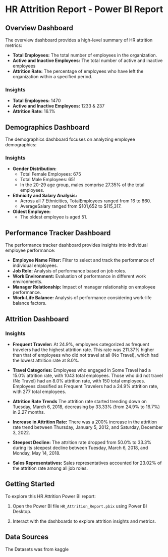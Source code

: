 # HR Attrition Report - Power BI Report

## Overview Dashboard


The overview dashboard provides a high-level summary of HR attrition metrics:

- **Total Employees:** The total number of employees in the organization.
- **Active and Inactive Employees:** The total number of active and inactive employees
- **Attrition Rate:** The percentage of employees who have left the organization within a specified period.

### Insights

- **Total Employees:** 1470
- **Active and Inactive Employees:** 1233 &  237
- **Attrition Rate:** 16.1%

## Demographics Dashboard

The demographics dashboard focuses on analyzing employee demographics:

### Insights

- **Gender Distribution:**
  - Total Female Employees: 675
  - Total Male Employees: 651
  - In the 20-29 age group, males comprise 27.35% of the total employees.
- **Ethnicity and Salary Analysis:**
  - Across all 7 Ethnicities, TotalEmployees ranged from 16 to 860.
  - AverageSalary ranged from $101,652 to $115,317.
- **Oldest Employee:**
  - The oldest employee is aged 51.

## Performance Tracker Dashboard

The performance tracker dashboard provides insights into individual employee performance:

- **Employee Name Filter:** Filter to select and track the performance of individual employees.
- **Job Role:** Analysis of performance based on job roles.
- **Work Environment:** Evaluation of performance in different work environments.
- **Manager Relationship:** Impact of manager relationship on employee performance.
- **Work-Life Balance:** Analysis of performance considering work-life balance factors.



## Attrition Dashboard

### Insights

- **Frequent Traveler:** At 24.9%, employees categorized as frequent travelers had the highest attrition rate. This rate was 211.37% higher than that of employees who did not travel at all (No Travel), which had the lowest attrition rate at 8.0%.

- **Travel Categories:** Employees who engaged in Some Travel had a 15.0% attrition rate, with 1043 total employees. Those who did not travel (No Travel) had an 8.0% attrition rate, with 150 total employees. Employees classified as Frequent Travelers had a 24.9% attrition rate, with 277 total employees.


- **Attrition Rate Trends** The attrition rate started trending down on Tuesday, March 6, 2018, decreasing by 33.33% (from 24.9% to 16.7%) in 2.27 months.

- **Increase in Attrition Rate:** There was a 200% increase in the attrition rate trend between Thursday, January 5, 2012, and Saturday, December 3, 2022.

- **Steepest Decline:** The attrition rate dropped from 50.0% to 33.3% during its steepest decline between Tuesday, March 6, 2018, and Monday, May 14, 2018.



- **Sales Representatives:** Sales representatives accounted for 23.02% of the attrition rate among all job roles.

## Getting Started

To explore this HR Attrition Power BI report:


1. Open the Power BI file `HR_Attrition_Report.pbix` using Power BI Desktop.

2. Interact with the dashboards to explore attrition insights and metrics.

## Data Sources

The Datasets was from kaggle

